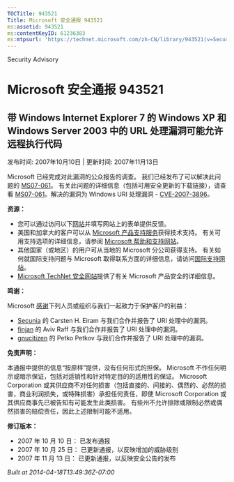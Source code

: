 ```yaml
---
TOCTitle: 943521
Title: Microsoft 安全通报 943521
ms:assetid: 943521
ms:contentKeyID: 61236383
ms:mtpsurl: 'https://technet.microsoft.com/zh-CN/library/943521(v=Security.10)'
---
```


Security Advisory

Microsoft 安全通报 943521
=========================

带 Windows Internet Explorer 7 的 Windows XP 和 Windows Server 2003 中的 URL 处理漏洞可能允许远程执行代码
---------------------------------------------------------------------------------------------------------

发布时间: 2007年10月10日 | 更新时间: 2007年11月13日

Microsoft 已经完成对此漏洞的公众报告的调查。 我们已经发布了可以解决此问题的 [MS07-061](http://go.microsoft.com/fwlink/?linkid=103190)。 有关此问题的详细信息（包括可用安全更新的下载链接），请查看 [MS07-061](http://go.microsoft.com/fwlink/?linkid=103190)。解决的漏洞为 Windows URI 处理漏洞 - [CVE-2007-3896](http://www.cve.mitre.org/cgi-bin/cvename.cgi?name=cve-2007-3896)。

**资源：**

-   您可以通过访问以下[网站](https://support.microsoft.com/common/survey.aspx?scid=sw;en;1257&amp;showpage=1&amp;ws=technet&amp;sd=tech)并填写网站上的表单提供反馈。
-   美国和加拿大的客户可以从 [Microsoft 产品支持服务](http://go.microsoft.com/fwlink/?linkid=21131)获得技术支持。 有关可用支持选项的详细信息，请参阅 [Microsoft 帮助和支持网站](http://support.microsoft.com/default.aspx?ln=zh-cn)。
-   其他国家（或地区）的用户可从当地的 Microsoft 分公司获得支持。 有关如何就国际支持问题与 Microsoft 取得联系方面的详细信息，请访问[国际支持网站](http://go.microsoft.com/fwlink/?linkid=21155)。
-   [Microsoft TechNet 安全网站](http://go.microsoft.com/fwlink/?linkid=21132)提供了有关 Microsoft 产品安全的详细信息。

**鸣谢：**

Microsoft [感谢](http://go.microsoft.com/fwlink/?linkid=21127)下列人员或组织与我们一起致力于保护客户的利益：

-   [Secunia](http://secunia.com/) 的 Carsten H. Eiram 与我们合作并报告了 URI 处理中的漏洞。
-   [finjan](http://www.finjan.com/) 的 Aviv Raff 与我们合作并报告了 URI 处理中的漏洞。
-   [gnucitizen](http://www.gnucitizen.org/) 的 Petko Petkov 与我们合作并报告了 URI 处理中的漏洞。

**免责声明：**

本通报中提供的信息“按原样”提供，没有任何形式的担保。 Microsoft 不作任何明示或暗示保证，包括对适销性和针对特定目的的适用性的保证。 Microsoft Corporation 或其供应商不对任何损害（包括直接的、间接的、偶然的、必然的损害，商业利润损失，或特殊损害）承担任何责任，即使 Microsoft Corporation 或其供应商事先已被告知有可能发生此类损害。 有些州不允许排除或限制必然或偶然损害的赔偿责任，因此上述限制可能不适用。

**修订版本：**

-   2007 年 10 月 10 日： 已发布通报
-   2007 年 10 月 25 日： 已更新通报，以反映增加的威胁级别
-   2007 年 11 月 13 日： 已更新通报，以反映安全公告的发布

*Built at 2014-04-18T13:49:36Z-07:00*
